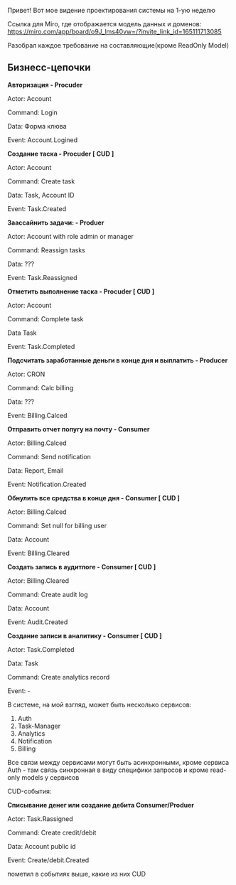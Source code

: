 Привет! Вот мое видение проектирования системы на 1-ую неделю

Ссылка для Miro, где отображается модель данных и доменов: https://miro.com/app/board/o9J_lms40vw=/?invite_link_id=165111713085

Разобрал каждое требование на составляющие(кроме ReadOnly Model)

## Бизнесс-цепочки

**Авторизация - Procuder**

Actor: Account

Command: Login

Data: Форма клюва

Event: Account.Logined


**Создание таска - Procuder [ CUD ]**

Actor: Account

Command: Create task

Data: Task, Account ID

Event: Task.Created

**Заассайнить задачи: - Produer**

Actor: Account with role admin or manager

Command: Reassign tasks

Data: ???

Event: Task.Reassigned

**Отметить выполнение таска - Procuder [ CUD ]**

Actor: Account

Command: Complete task

Data Task

Event: Task.Completed

**Подсчитать заработанные деньги в конце дня и выплатить - Producer**

Actor: CRON

Command: Calc billing

Data: ???

Event: Billing.Calced

**Отправить отчет попугу на почту - Consumer**

Actor: Billing.Calced

Command: Send notification

Data: Report, Email

Event: Notification.Created

**Обнулить все средства в конце дня - Consumer [ CUD ]**

Actor: Billing.Calced

Command: Set null for billing user

Data: Account

Event: Billing.Cleared

**Создать запись в аудитлоге - Consumer [ CUD ]**

Actor: Billing.Cleared

Command: Create audit log

Data: Account

Event: Audit.Created

**Создание записи в аналитику - Consumer [ CUD ]**

Actor: Task.Completed

Data: Task

Command: Create analytics record

Event: -

В системе, на мой взгляд, может быть несколько сервисов:
1) Auth
2) Task-Manager
3) Analytics
4) Notification
5) Billing

Все связи между сервисами могут быть асинхронными, кроме сервиса Auth - там связь синхронная в виду специфики запросов и кроме read-only models у сервисов

CUD-события:

**Списывание денег или создание дебита Consumer/Produer**

Actor: Task.Rassigned

Command: Create credit/debit

Data: Account public id

Event: Create/debit.Created

пометил в событиях выше, какие из них CUD
